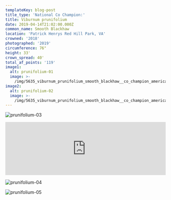 ```yaml
---
templateKey: blog-post
title_type: 'National Co Champion:'
title: Viburnum prunifolium
date: 2019-04-14T21:02:00.000Z
common_name: Smooth Blackhaw
location: 'Patrick Henrys Red Hill Park, VA'
crowned: '2018'
photographed: '2019'
circumference: 76"
height: 33'
crown_spread: 40'
total_af_points: '119'
image1:
  alt: prunifolium-01
  image: >-
    /img/5635_viburnum_prunifolium_smooth_blackhaw__co_champion_american_forests_brian_kelley_1.jpg
image2:
  alt: prunifolium-02
  image: >-
    /img/5635_viburnum_prunifolium_smooth_blackhaw__co_champion_american_forests_brian_kelley_group.jpg
---
```

![prunifolium-03](/img/5635_viburnum_prunifolium_smooth_blackhaw__co_champion_american_forests_brian_kelley_rod.jpg)

<iframe width="100%" height="166" scrolling="no" frameborder="no" allow="autoplay" src="https://w.soundcloud.com/player/?url=https%3A//api.soundcloud.com/tracks/611875776&color=%23ff5500&auto_play=false&hide_related=false&show_comments=true&show_user=true&show_reposts=false&show_teaser=true"></iframe>

![prunifolium-04](/img/5635_viburnum_prunifolium_smooth_blackhaw__co_champion_american_forests_brian_kelley_scale.jpg)

![prunifolium-05](/img/5635_viburnum_prunifolium_smooth_blackhaw__co_champion_american_forests_brian_kelley_leaf.jpg)
